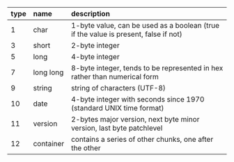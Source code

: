 | type | name | description |
|:---------|:---------|:----------------|
|1 |char | 1-byte value, can be used as a boolean (true if the value is present, false if not)|
|3 | short | 2-byte integer |
|5 | long | 4-byte integer |
|7 | long long | 8-byte integer, tends to be represented in hex rather than numerical form |
|9 | string | string of characters (UTF-8) |
|10 | date | 4-byte integer with seconds since 1970 (standard UNIX time format) |
|11 | version | 2-bytes major version, next byte minor version, last byte patchlevel |
|12 | container | contains a series of other chunks, one after the other |
